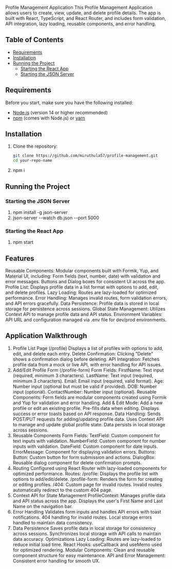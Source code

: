 Profile Management Application
This Profile Management Application allows users to create, view, update, and delete profile details. The app is built with React, TypeScript, and React Router, and includes form validation, API integration, lazy loading, reusable components, and error handling.

## Table of Contents

- [Requirements](#requirements)
- [Installation](#installation)
- [Running the Project](#running-the-project)
  - [Starting the React App](#starting-the-react-app)
  - [Starting the JSON Server](#starting-the-json-server)

## Requirements

Before you start, make sure you have the following installed:

- [Node.js](https://nodejs.org/) (version 14 or higher recommended)
- [npm](https://www.npmjs.com/) (comes with Node.js) or [yarn](https://yarnpkg.com/)

## Installation

1. Clone the repository:

   ```bash
   git clone https://github.com/miruthula57/profile-management.git
   cd your-repo-name

2. npm i

## Running the Project

### Starting the JSON Server
1. npm install -g json-server
2. json-server --watch db.json --port 5000

### Starting the React App
1. npm start

## Features
Reusable Components: Modular components built with Formik, Yup, and Material UI, including:
Form fields (text, number, date) with validation and error messages.
Buttons and Dialog boxes for consistent UI across the app.
Profile List: Displays profile data in a list format with options to add, edit, and delete profiles.
Lazy Loading: Routes are lazy-loaded for optimized performance.
Error Handling: Manages invalid routes, form validation errors, and API errors gracefully.
Data Persistence: Profile data is stored in local storage for persistence across sessions.
Global State Management: Utilizes Context API to manage profile data and API status.
Environment Variables: API URL and configuration managed via .env file for dev/prod environments.


## Application Walkthrough
1. Profile List Page (/profile)
Displays a list of profiles with options to add, edit, and delete each entry.
Delete Confirmation: Clicking "Delete" shows a confirmation dialog before deleting.
API Integration: Fetches profile data from a mock or live API, with error handling for API issues.
2. Add/Edit Profile Form (/profile-form)
Form Fields:
FirstName: Text input (required, minimum 3 characters).
LastName: Text input (required, minimum 3 characters).
Email: Email input (required, valid format).
Age: Number input (optional but must be valid if provided).
DOB: Number input (optional).
ContactNumber: Number input (optional).
Reusable Components: Form fields are modular components created using Formik and Yup for validation and error handling.
Add & Edit Mode:
Add a new profile or edit an existing profile.
Pre-fills data when editing.
Displays success or error toasts based on API response.
Data Handling:
Sends POST/PUT requests for adding/updating profile data.
Uses Context API to manage and update global profile state.
Data persists in local storage across sessions.
3. Reusable Components
Form Fields:
TextField: Custom component for text inputs with validation.
NumberField: Custom component for number inputs with validation.
DateField: Custom component for date inputs.
ErrorMessage: Component for displaying validation errors.
Buttons:
Button: Custom button for form submission and actions.
DialogBox:
Reusable dialog component for delete confirmation prompts.
4. Routing
Configured using React Router with lazy-loaded components for optimized performance.
Routes:
/profile: Displays the profile list with options to add/edit/delete.
/profile-form: Renders the form for creating or editing profiles.
/404: Custom page for invalid routes.
Invalid routes automatically redirect to the custom 404 page.
5. Context API for State Management
ProfileContext: Manages profile data and API status across the app.
Displays the user's First Name and Last Name on the navigation bar.
6. Error Handling
Validates form inputs and handles API errors with toast notifications.
404 handling for invalid routes.
Local storage errors handled to maintain data consistency.
7. Data Persistence
Saves profile data in local storage for consistency across sessions.
Synchronizes local storage with API calls to maintain data accuracy.
Optimizations
Lazy Loading: Routes are lazy-loaded to reduce initial load time.
React Hooks: useCallback and useMemo used for optimized rendering.
Modular Components: Clean and reusable component structure for easy maintenance.
API and Error Management: Consistent error handling for smooth UX.
